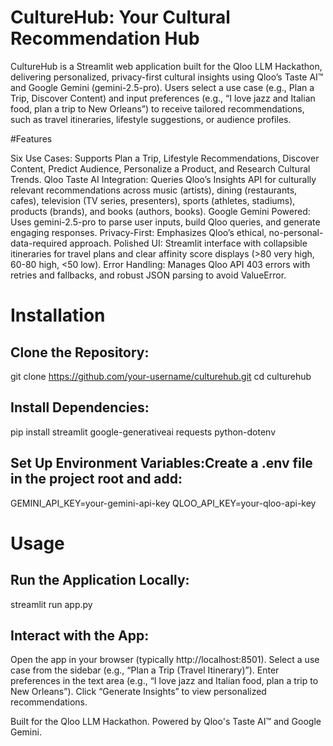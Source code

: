 # CultureHub: Your Cultural Recommendation Hub
CultureHub is a Streamlit web application built for the Qloo LLM Hackathon, delivering personalized, privacy-first cultural insights using Qloo’s Taste AI™ and Google Gemini (gemini-2.5-pro). Users select a use case (e.g., Plan a Trip, Discover Content) and input preferences (e.g., “I love jazz and Italian food, plan a trip to New Orleans”) to receive tailored recommendations, such as travel itineraries, lifestyle suggestions, or audience profiles.


#Features

Six Use Cases: Supports Plan a Trip, Lifestyle Recommendations, Discover Content, Predict Audience, Personalize a Product, and Research Cultural Trends.
Qloo Taste AI Integration: Queries Qloo’s Insights API for culturally relevant recommendations across music (artists), dining (restaurants, cafes), television (TV series, presenters), sports (athletes, stadiums), products (brands), and books (authors, books).
Google Gemini Powered: Uses gemini-2.5-pro to parse user inputs, build Qloo queries, and generate engaging responses.
Privacy-First: Emphasizes Qloo’s ethical, no-personal-data-required approach.
Polished UI: Streamlit interface with collapsible itineraries for travel plans and clear affinity score displays (>80 very high, 60-80 high, <50 low).
Error Handling: Manages Qloo API 403 errors with retries and fallbacks, and robust JSON parsing to avoid ValueError.


# Installation

## Clone the Repository:
git clone https://github.com/your-username/culturehub.git
cd culturehub


## Install Dependencies:
pip install streamlit google-generativeai requests python-dotenv


## Set Up Environment Variables:Create a .env file in the project root and add:
GEMINI_API_KEY=your-gemini-api-key
QLOO_API_KEY=your-qloo-api-key


# Usage

## Run the Application Locally:
streamlit run app.py


## Interact with the App:

Open the app in your browser (typically http://localhost:8501).
Select a use case from the sidebar (e.g., “Plan a Trip (Travel Itinerary)”).
Enter preferences in the text area (e.g., “I love jazz and Italian food, plan a trip to New Orleans”).
Click “Generate Insights” to view personalized recommendations.


Built for the Qloo LLM Hackathon. Powered by Qloo's Taste AI™ and Google Gemini.
